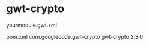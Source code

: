 # gwt-crypto

yourmodule.gwt.xml
<inherits name="com.googlecode.gwt.crypto.Crypto"/> 

pom.xml
<dependencies>
    <dependency>
        <groupId>com.googlecode.gwt-crypto</groupId>
        <artifactId>gwt-crypto</artifactId>
        <version>2.3.0</version>
    </dependency>
</dependencies>
